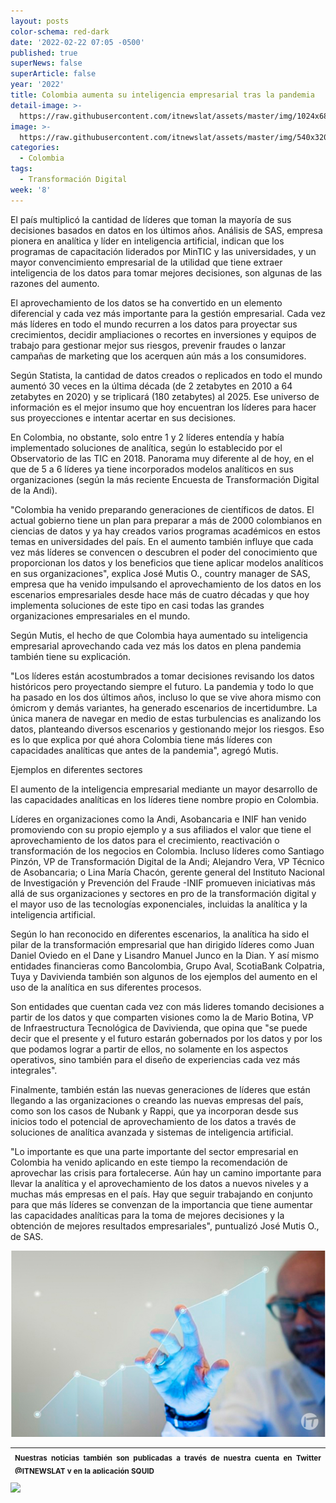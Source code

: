 ```yaml
---
layout: posts
color-schema: red-dark
date: '2022-02-22 07:05 -0500'
published: true
superNews: false
superArticle: false
year: '2022'
title: Colombia aumenta su inteligencia empresarial tras la pandemia
detail-image: >-
  https://raw.githubusercontent.com/itnewslat/assets/master/img/1024x680/analisis-de-data-g.jpg
image: >-
  https://raw.githubusercontent.com/itnewslat/assets/master/img/540x320/analisis-de-data-p.jpg
categories:
  - Colombia
tags:
  - Transformación Digital
week: '8'
---
```

El país multiplicó la cantidad de líderes que toman la mayoría de sus decisiones basados en datos en los últimos años. Análisis de SAS, empresa pionera en analítica y líder en inteligencia artificial, indican que los programas de capacitación liderados por MinTIC y las universidades, y un mayor convencimiento empresarial de la utilidad que tiene extraer inteligencia de los datos para tomar mejores decisiones, son algunas de las razones del aumento.
 
El aprovechamiento de los datos se ha convertido en un elemento diferencial y cada vez más importante para la gestión empresarial. Cada vez más líderes en todo el mundo recurren a los datos para proyectar sus crecimientos, decidir ampliaciones o recortes en inversiones y equipos de trabajo para gestionar mejor sus riesgos, prevenir fraudes o lanzar campañas de marketing que los acerquen aún más a los consumidores. 
 
Según Statista, la cantidad de datos creados o replicados en todo el mundo aumentó 30 veces en la última década (de 2 zetabytes en 2010 a 64 zetabytes en 2020) y se triplicará (180 zetabytes) al 2025. Ese universo de información es el mejor insumo que hoy encuentran los líderes para hacer sus proyecciones e intentar acertar en sus decisiones.
 
En Colombia, no obstante, solo entre 1 y 2 líderes entendía y había implementado soluciones de analítica, según lo establecido por el Observatorio de las TIC en 2018. Panorama muy diferente al de hoy, en el que de 5 a 6 líderes ya tiene incorporados modelos analíticos en sus organizaciones (según la más reciente Encuesta de Transformación Digital de la Andi).
 
"Colombia ha venido preparando generaciones de científicos de datos. El actual gobierno tiene un plan para preparar a más de 2000 colombianos en ciencias de datos y ya hay creados varios programas académicos en estos temas en universidades del país. En el aumento también influye que cada vez más líderes se convencen o descubren el poder del conocimiento que proporcionan los datos y los beneficios que tiene aplicar modelos analíticos en sus organizaciones", explica José Mutis O., country manager de SAS, empresa que ha venido impulsando el aprovechamiento de los datos en los escenarios empresariales desde hace más de cuatro décadas y que hoy implementa soluciones de este tipo en casi todas las grandes organizaciones empresariales en el mundo.
 
Según Mutis, el hecho de que Colombia haya aumentado su inteligencia empresarial aprovechando cada vez más los datos en plena pandemia también tiene su explicación.
 
"Los líderes están acostumbrados a tomar decisiones revisando los datos históricos pero proyectando siempre el futuro. La pandemia y todo lo que ha pasado en los dos últimos años, incluso lo que se vive ahora mismo con ómicrom y demás variantes, ha generado escenarios de incertidumbre. La única manera de navegar en medio de estas turbulencias es analizando los datos, planteando diversos escenarios y gestionando mejor los riesgos. Eso es lo que explica por qué ahora Colombia tiene más líderes con capacidades analíticas que antes de la pandemia", agregó Mutis.
 
Ejemplos en diferentes sectores
 
El aumento de la inteligencia empresarial mediante un mayor desarrollo de las capacidades analíticas en los líderes tiene nombre propio en Colombia.
 
Líderes en organizaciones como la Andi, Asobancaria e INIF han venido promoviendo con su propio ejemplo y a sus afiliados el valor que tiene el aprovechamiento de los datos para el crecimiento, reactivación o transformación de los negocios en Colombia. Incluso líderes como Santiago Pinzón, VP de Transformación Digital de la Andi; Alejandro Vera, VP Técnico de Asobancaria; o Lina María Chacón, gerente general del Instituto Nacional de Investigación y Prevención del Fraude -INIF promueven iniciativas más allá de sus organizaciones y sectores en pro de la transformación digital y el mayor uso de las tecnologías exponenciales, incluidas la analítica y la inteligencia artificial. 
 
Según lo han reconocido en diferentes escenarios, la analítica ha sido el pilar de la transformación empresarial que han dirigido líderes como Juan Daniel Oviedo en el Dane y Lisandro Manuel Junco en la Dian. Y así mismo entidades financieras como Bancolombia, Grupo Aval, ScotiaBank Colpatria, Tuya y Davivienda también son algunos de los ejemplos del aumento en el uso de la analítica en sus diferentes procesos. 
 
Son entidades que cuentan cada vez con más lideres tomando decisiones a partir de los datos y que comparten visiones como la de Mario Botina, VP de Infraestructura Tecnológica de Davivienda, que opina que "se puede decir que el presente y el futuro estarán gobernados por los datos y por los que podamos lograr a partir de ellos, no solamente en los aspectos operativos, sino también para el diseño de experiencias cada vez más integrales".
 
Finalmente, también están las nuevas generaciones de líderes que están llegando a las organizaciones o creando las nuevas empresas del país, como son los casos de Nubank y Rappi, que ya incorporan desde sus inicios todo el potencial de aprovechamiento de los datos a través de soluciones de analítica avanzada y sistemas de inteligencia artificial. 
 
"Lo importante es que una parte importante del sector empresarial en Colombia ha venido aplicando en este tiempo la recomendación de aprovechar las crisis para fortalecerse. Aún hay un camino importante para llevar la analítica y el aprovechamiento de los datos a nuevos niveles y a muchas más empresas en el país. Hay que seguir trabajando en conjunto para que más líderes se convenzan de la importancia que tiene aumentar las capacidades analíticas para la toma de mejores decisiones y la obtención de mejores resultados empresariales", puntualizó José Mutis O., de SAS.

![](https://raw.githubusercontent.com/itnewslat/assets/master/img/540x320/analisis-de-data-p.jpg)

<table style="height: 42px;" width="569">
<tbody>
<tr>
<td style="text-align: justify;"><sub><strong>Nuestras noticias también son publicadas a través de nuestra cuenta en Twitter <a href="https://twitter.com/itnewslat?lang=es">@ITNEWSLAT</a> y en la aplicación <a href="https://squidapp.co/en/">SQUID</a></strong></sub></td>
</tr>
</tbody>
</table>

<img src="https://tracker.metricool.com/c3po.jpg?hash=56f88a41e39ab42c063cc51676587a04"/>